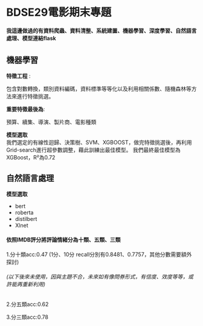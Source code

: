 # BDSE29電影期末專題

#### 我這邊做過的有資料爬蟲、資料清整、系統建置、機器學習、深度學習、自然語言處理、模型連結flask


###### 

## 機器學習

**特徵工程** :

包含對數轉換，類別資料編碼，資料標準等等化以及利用相關係數、隨機森林等方法來進行特徵挑選。

**重要特徵最後為**:

預算、續集、導演、製片商、電影種類

**模型選取**  
我們選定的有線性迴歸、決策樹、SVM、XGBOOST，做完特徵挑選後，再利用Grid-search進行超參數調整，藉此訓練出最佳模型。
我們最終最佳模型為XGBoost，R²為0.72


## 
## 自然語言處理
**模型選取** 
* bert
* roberta
* distilbert
* Xlnet

#### 依照IMDB評分將評論情緒分為十類、五類、三類
1.分十類acc:0.47 (1分、10分 recall分別有0.8481、0.7757，其他分數需要額外探討)

###### (以下後來未使用，因與主題不合，未來如有像問券形式，有信度、效度等等，或許能再重新利用)

2.分五類acc:0.62

3.分三類acc:0.78
